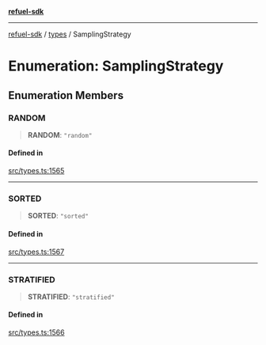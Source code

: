 [**refuel-sdk**](../../README.md)

***

[refuel-sdk](../../modules.md) / [types](../README.md) / SamplingStrategy

# Enumeration: SamplingStrategy

## Enumeration Members

### RANDOM

> **RANDOM**: `"random"`

#### Defined in

[src/types.ts:1565](https://github.com/refuel-ai/refuel-sdk/blob/d0bf0a37e69cf6e99e0c214ac03b050c5c5d48a2/src/types.ts#L1565)

***

### SORTED

> **SORTED**: `"sorted"`

#### Defined in

[src/types.ts:1567](https://github.com/refuel-ai/refuel-sdk/blob/d0bf0a37e69cf6e99e0c214ac03b050c5c5d48a2/src/types.ts#L1567)

***

### STRATIFIED

> **STRATIFIED**: `"stratified"`

#### Defined in

[src/types.ts:1566](https://github.com/refuel-ai/refuel-sdk/blob/d0bf0a37e69cf6e99e0c214ac03b050c5c5d48a2/src/types.ts#L1566)
